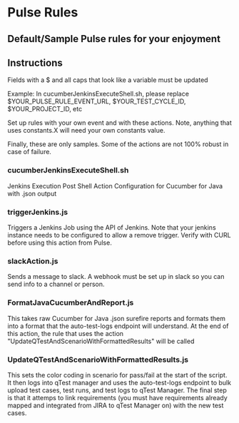# Pulse Rules

## Default/Sample Pulse rules for your enjoyment

## Instructions
Fields with a $ and all caps that look like a variable must be updated

Example: In cucumberJenkinsExecuteShell.sh, please replace $YOUR_PULSE_RULE_EVENT_URL,  $YOUR_TEST_CYCLE_ID, $YOUR_PROJECT_ID, etc

Set up rules with your own event and with these actions. Note, anything that uses constants.X will need your own constants value.

Finally, these are only samples. Some of the actions are not 100% robust in case of failure.


### cucumberJenkinsExecuteShell.sh
Jenkins Execution Post Shell Action Configuration for Cucumber for Java with .json output

### triggerJenkins.js
Triggers a Jenkins Job using the API of Jenkins. Note that your jenkins instance needs to be configured to allow a remove trigger. Verify with CURL before using this action from Pulse.

### slackAction.js
Sends a message to slack. A webhook must be set up in slack so you can send info to a channel or person.

### FormatJavaCucumberAndReport.js
This takes raw Cucumber for Java .json surefire reports and formats them into a format that the auto-test-logs endpoint will understand. At the end of this action, the rule that uses the action "UpdateQTestAndScenarioWithFormattedResults" will be called

### UpdateQTestAndScenarioWithFormattedResults.js
This sets the color coding in scenario for pass/fail at the start of the script. It then logs into qTest manager and uses the auto-test-logs endpoint to bulk upload test cases, test runs, and test logs to qTest Manager. The final step is that it attemps to link requirements (you must have requirements already mapped and integrated from JIRA to qTest Manager on) with the new test cases.







